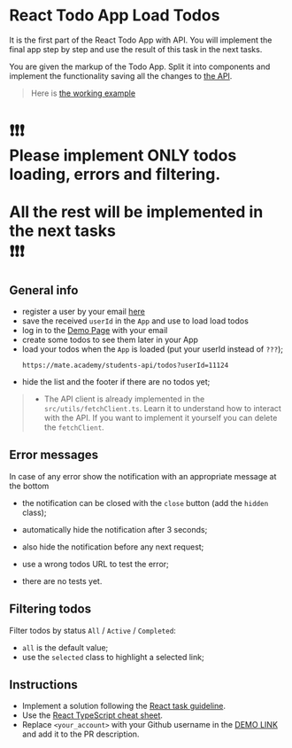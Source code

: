 # React Todo App Load Todos

It is the first part of the React Todo App with API. You will implement the
final app step by step and use the result of this task in the next tasks.

You are given the markup of the Todo App. Split it into components and
implement the functionality saving all the changes to [the API](https://mate-academy.github.io/fe-students-api/).

> Here is [the working example](https://mate-academy.github.io/react_todo-app-with-api/)
# ❗️❗️❗️<br>Please implement ONLY todos loading, errors and filtering. <br><br>All the rest will be implemented in the next tasks<br>❗️❗️❗️

## General info

+ register a user by your email [here](https://mate-academy.github.io/react_student-registration/)
+ save the received `userId` in the `App` and use to load load todos
+ log in to the [Demo Page](https://mate-academy.github.io/react_todo-app-with-api/) with your email
+ create some todos to see them later in your App
+ load your todos when the `App` is loaded (put your userId instead of `???`);
    ```
    https://mate.academy/students-api/todos?userId=11124
    ```
+ hide the list and the footer if there are no todos yet;

>+ The API client is already implemented in the `src/utils/fetchClient.ts`. Learn it to understand how to interact with the API. If you want to implement it yourself you can delete the `fetchClient`.

## Error messages

In case of any error show the notification with an appropriate message at the bottom

- the notification can be closed with the `close` button (add the `hidden` class);
+ automatically hide the notification after 3 seconds;
- also hide the notification before any next request;
+ use a wrong todos URL to test the error;
- there are no tests yet.

## Filtering todos

Filter todos by status `All` / `Active` / `Completed`:

+ `all` is the default value;
+ use the `selected` class to highlight a selected link;

## Instructions

- Implement a solution following the [React task guideline](https://github.com/mate-academy/react_task-guideline#react-tasks-guideline).
- Use the [React TypeScript cheat sheet](https://mate-academy.github.io/fe-program/js/extra/react-typescript).
- Replace `<your_account>` with your Github username in the [DEMO LINK](https://NataliGru.github.io/react_todo-app-loading-todos/) and add it to the PR description.
